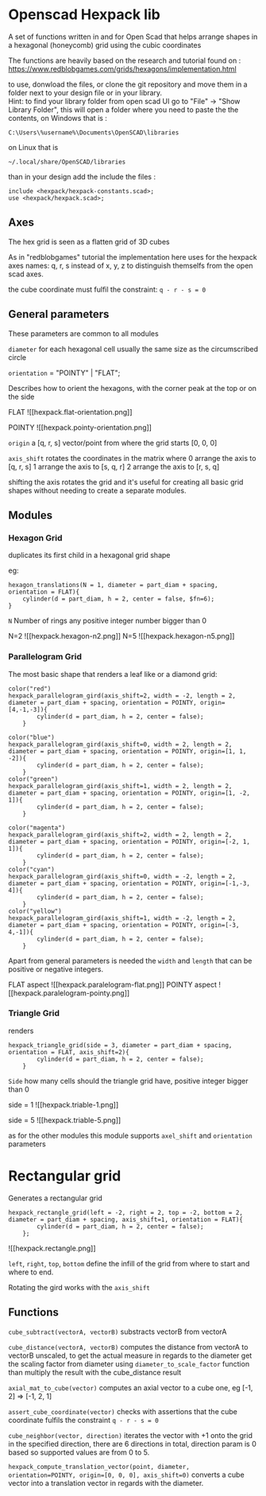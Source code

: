# Openscad Hexpack lib

A set of functions written in and for Open Scad that helps arrange shapes in a hexagonal (honeycomb) grid using the cubic coordinates

The functions are heavily based on the research and tutorial found on :
https://www.redblobgames.com/grids/hexagons/implementation.html

to use, donwload the files, or clone the git repository and move them in a folder next to your design file or in your library.  
Hint: to find your library folder from open scad UI go to "File" -> "Show Library Folder", this will open a folder where you need to paste the the contents, on Windows that is : 

`C:\Users\%username%\Documents\OpenSCAD\libraries`

on Linux that is 

`~/.local/share/OpenSCAD/libraries`

than in your design add the include the files :
```
include <hexpack/hexpack-constants.scad>;
use <hexpack/hexpack.scad>;
```

## Axes 

The hex grid is seen as a flatten grid of 3D cubes

As in "redblobgames" tutorial the implementation here uses for the hexpack axes names: q, r, s instead of x, y, z to distinguish themselfs from the open scad axes.  

the cube coordinate must fulfil the constraint: `q - r - s = 0`

## General parameters
These parameters are common to all modules

`diameter` for each hexagonal cell usually the same size as the circumscribed circle 

`orientation` = "POINTY" | "FLAT";

Describes how to orient the hexagons, with the corner peak at the top or on the side

FLAT
![[hexpack.flat-orientation.png]]

POINTY
![[hexpack.pointy-orientation.png]]




`origin` a [q, r, s] vector/point from where the grid starts [0, 0, 0] 

`axis_shift` rotates the coordinates in the matrix where 
0 arrange the axis to [q, r, s]
1  arrange the axis to [s, q, r]
2  arrange the axis to [r, s, q]

shifting the axis rotates the grid and it's useful for creating all basic grid shapes without needing to create a separate modules. 


## Modules

### Hexagon  Grid

duplicates its first child in a hexagonal grid shape 

eg: 
```
hexagon_translations(N = 1, diameter = part_diam + spacing, orientation = FLAT){
    cylinder(d = part_diam, h = 2, center = false, $fn=6);
}
```

`N`  Number of rings any positive integer number bigger than 0

N=2
![[hexpack.hexagon-n2.png]]
N=5
![[hexpack.hexagon-n5.png]]

### Parallelogram Grid
The most basic shape that renders a leaf like or a diamond grid:
```
color("red")
hexpack_parallelogram_gird(axis_shift=2, width = -2, length = 2, diameter = part_diam + spacing, orientation = POINTY, origin=[4,-1,-3]){
        cylinder(d = part_diam, h = 2, center = false);
    }

color("blue")
hexpack_parallelogram_gird(axis_shift=0, width = 2, length = 2, diameter = part_diam + spacing, orientation = POINTY, origin=[1, 1, -2]){
        cylinder(d = part_diam, h = 2, center = false);
    }
color("green")
hexpack_parallelogram_gird(axis_shift=1, width = 2, length = 2, diameter = part_diam + spacing, orientation = POINTY, origin=[1, -2, 1]){
        cylinder(d = part_diam, h = 2, center = false);
    }
    
color("magenta")
hexpack_parallelogram_gird(axis_shift=2, width = 2, length = 2, diameter = part_diam + spacing, orientation = POINTY, origin=[-2, 1, 1]){
        cylinder(d = part_diam, h = 2, center = false);
    }
color("cyan")    
hexpack_parallelogram_gird(axis_shift=0, width = -2, length = 2, diameter = part_diam + spacing, orientation = POINTY, origin=[-1,-3, 4]){
        cylinder(d = part_diam, h = 2, center = false);
    }
color("yellow")
hexpack_parallelogram_gird(axis_shift=1, width = -2, length = 2, diameter = part_diam + spacing, orientation = POINTY, origin=[-3, 4,-1]){
        cylinder(d = part_diam, h = 2, center = false);
    }
```

Apart from general parameters is needed the `width` and `length` that can be positive or negative integers. 

FLAT aspect
![[hexpack.paralelogram-flat.png]]
POINTY aspect
![[hexpack.paralelogram-pointy.png]]

### Triangle Grid

renders 

```
hexpack_triangle_grid(side = 3, diameter = part_diam + spacing, orientation = FLAT, axis_shift=2){
        cylinder(d = part_diam, h = 2, center = false);
    }
```

`Side` how many cells should the triangle grid have, positive integer bigger than 0

side = 1
![[hexpack.triable-1.png]]

side = 5
![[hexpack.triable-5.png]]

as for the other modules this module supports `axel_shift` and `orientation` parameters 

# Rectangular grid 

Generates a rectangular grid

```
hexpack_rectangle_grid(left = -2, right = 2, top = -2, bottom = 2, diameter = part_diam + spacing, axis_shift=1, orientation = FLAT){
        cylinder(d = part_diam, h = 2, center = false);
    };
```

![[hexpack.rectangle.png]]

`left`, `right`, `top`, `bottom` define the infill of the grid from where to start and where to end. 

Rotating the  gird works with the `axis_shift`

## Functions

`cube_subtract(vectorA, vectorB)` substracts vectorB from vectorA

`cube_distance(vectorA, vectorB)` computes the distance from vectorA to vectorB unscaled, to get the actual measure in regards to the diameter get the scaling factor from diameter using `diameter_to_scale_factor`
 function than multiply the result with the cube_distance result  

`axial_mat_to_cube(vector)` computes an axial vector to a cube one, eg [-1, 2] => [-1, 2, 1]

`assert_cube_coordinate(vector)`  checks with assertions that the cube coordinate fulfils the constraint `q - r - s = 0`

`cube_neighbor(vector, direction)` iterates  the vector with +1 onto the grid in the specified direction, there are 6 directions in total, direction param is 0 based so supported values are from 0 to 5.  

`hexpack_compute_translation_vector(point, diameter, orientation=POINTY, origin=[0, 0, 0], axis_shift=0)` converts a cube vector into a translation vector in regards with the diameter.